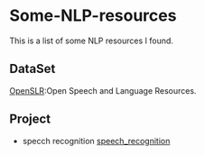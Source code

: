 # Some-NLP-resources
This is a list of  some NLP resources I found.

## DataSet

  [OpenSLR](http://www.openslr.org/resources.php):Open Speech and Language Resources.

## Project

- specch recognition
  [speech_recognition](https://github.com/Uberi/speech_recognition)

